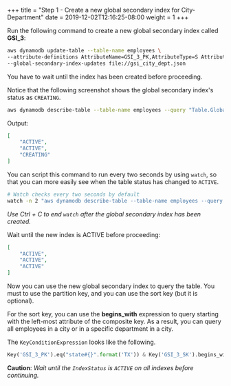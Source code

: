 +++
title = "Step 1 - Create a new global secondary index for City-Department"
date = 2019-12-02T12:16:25-08:00
weight = 1
+++


Run the following command to create a new global secondary index called **GSI_3**:
```bash
aws dynamodb update-table --table-name employees \
--attribute-definitions AttributeName=GSI_3_PK,AttributeType=S AttributeName=GSI_3_SK,AttributeType=S \
--global-secondary-index-updates file://gsi_city_dept.json
```
You have to wait until the index has been created before proceeding.

Notice that the following screenshot shows the global secondary index's status as ```CREATING```.
```bash
aws dynamodb describe-table --table-name employees --query "Table.GlobalSecondaryIndexes[].IndexStatus"
```
Output:
```json
[
    "ACTIVE",
    "ACTIVE",
    "CREATING"
]
```
You can script this command to run every two seconds by using ```watch```, 
so that you can more easily see when the table status has changed to `ACTIVE`.
```bash
# Watch checks every two seconds by default
watch -n 2 "aws dynamodb describe-table --table-name employees --query \"Table.GlobalSecondaryIndexes[].IndexStatus\""
```
*Use Ctrl + C to end ```watch``` after the global secondary index has been created.*

Wait until the new index is ACTIVE before proceeding:
```json
[
    "ACTIVE",
    "ACTIVE",
    "ACTIVE"
]
```
Now you can use the new global secondary index to query the table. 
You must to use the partition key, and you can use the sort key (but it is optional).

For the sort key, you can use the **begins_with** expression to query 
starting with the left-most attribute of the composite key. 
As a result, you can query all employees in a city or in a specific department in a city.

The ```KeyConditionExpression``` looks like the following.
```py
Key('GSI_3_PK').eq("state#{}".format('TX')) & Key('GSI_3_SK').begins_with('Austin')
```
**Caution**: *Wait until the ```IndexStatus``` is ```ACTIVE``` on all indexes before continuing.*
